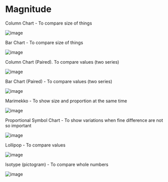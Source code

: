 # Magnitude

Column Chart - To compare size of things

![image](https://github.com/avatorl/Deneb-Vega-Templates/assets/59934292/68e3087f-f6dc-4ac4-a795-6e69da20b165)

Bar Chart - To compare size of things

![image](https://github.com/avatorl/Deneb-Vega-Templates/assets/59934292/466a224e-4167-4497-b980-570bd1f30006)

Column Chart (Paired). To compare values (two series)

![image](https://github.com/avatorl/Deneb-Vega-Templates/assets/59934292/8d7a1aeb-ce33-4508-91c8-687146a36015)

Bar Chart (Paired) - To compare values (two series)

![image](https://github.com/avatorl/Deneb-Vega-Templates/assets/59934292/4545ba61-bda4-43a2-b933-4cfeee5bd763)

Marimekko - To show size and proportion at the same time

![image](https://github.com/avatorl/Deneb-Vega-Templates/assets/59934292/43ce7d55-62aa-4bb9-872a-b0c2934eac66)

Proportional Symbol Chart - To show variations when fine difference are not so important

![image](https://github.com/avatorl/Deneb-Vega-Templates/assets/59934292/3bdd58f7-b191-4450-9e5a-1e7030ca9e92)

Lollipop - To compare values

![image](https://github.com/avatorl/Deneb-Vega-Templates/assets/59934292/6528cce3-7de6-42b5-b8c4-d32094ffc232)

Isotype (pictogram) - To compare whole numbers

![image](https://github.com/avatorl/Deneb-Vega-Templates/assets/59934292/3ca94e1b-3ecb-4bef-9ad7-ea1bfdf43026)

